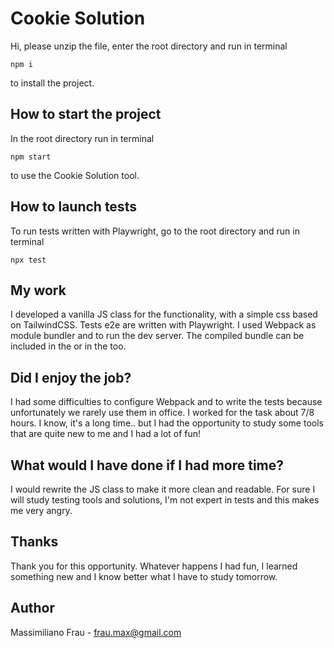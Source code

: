 # Cookie Solution

Hi, please unzip the file, enter the root directory and run in terminal

    npm i

to install the project.

## How to start the project

In the root directory run in terminal

    npm start

to use the Cookie Solution tool.

## How to launch tests

To run tests written with Playwright, go to the root directory and run in terminal

    npx test

## My work

I developed a vanilla JS class for the functionality, with a simple css based on TailwindCSS.
Tests e2e are written with Playwright.
I used Webpack as module bundler and to run the dev server.
The compiled bundle can be included in the <head> or in the <body> too.

## Did I enjoy the job?

I had some difficulties to configure Webpack and to write the tests because unfortunately we rarely use them in office.
I worked for the task about 7/8 hours. I know, it's a long time.. but I had the opportunity to study some tools that are quite new to me and I had a lot of fun!

## What would I have done if I had more time?

I would rewrite the JS class to make it more clean and readable.
For sure I will study testing tools and solutions, I'm not expert in tests and this makes me very angry.

## Thanks

Thank you for this opportunity.
Whatever happens I had fun, I learned something new and I know better what I have to study tomorrow.

## Author

Massimiliano Frau - frau.max@gmail.com
